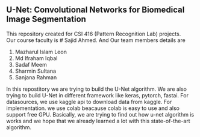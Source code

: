 ## U-Net: Convolutional Networks for Biomedical Image Segmentation
This repository created for CSI 416 (Pattern Recognition Lab) projects. <br>
Our course faculty is # Sajid Ahmed. 
And Our team members details are
1. Mazharul Islam Leon <br>
2. Md Ifraham Iqbal <br>
3. Sadaf Meem <br>
4. Sharmin Sultana <br>
5. Sanjana Rahman <br>

In this repostitory we are trying to build the U-Net algorithm. We are also trying to build U-Net in different framework like keras, pytorch, fastai. For datasources, we use kaggle api to download data from kaggle. For implementation. we use colab beacause colab is easy to use and also support free GPU. Basically, we are trying to find out how u-net algorithm is works and we hope that we already learned a lot with this state-of-the-art algorithm.


